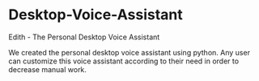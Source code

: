 # Desktop-Voice-Assistant
Edith - The Personal Desktop Voice Assistant

We created the personal desktop voice assistant using python. Any user can customize this voice assistant according to their need in order to decrease manual work.

